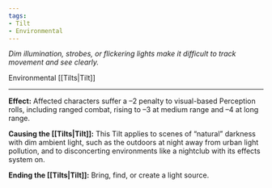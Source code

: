 ```yaml
---
tags:
- Tilt
- Environmental
---
```


_Dim illumination, strobes, or flickering lights make it difficult to track movement and see clearly._

Environmental [[Tilts|Tilt]]

---

**Effect:** Affected characters suffer a –2 penalty to visual-based Perception rolls, including ranged combat, rising to –3 at medium range and –4 at long range.

**Causing the [[Tilts|Tilt]]:** This Tilt applies to scenes of “natural” darkness with dim ambient light, such as the outdoors at night away from urban light pollution, and to disconcerting environments like a nightclub with its effects system on.

**Ending the [[Tilts|Tilt]]:** Bring, find, or create a light source.